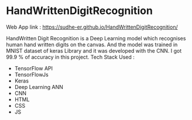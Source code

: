 # HandWrittenDigitRecognition
Web App link : https://sudhe-er.github.io/HandWrittenDigitRecognition/

HandWritten Digit Recognition is a Deep Learning model which recognises human hand written digits on the canvas.
And the model was trained in MNIST dataset of keras Library and it was developed with the CNN.
I got 99.9 % of accuracy in this project. 
Tech Stack Used : 
- TensorFlow API
- TensorFlowJs
- Keras
- Deep Learning ANN
- CNN
- HTML
- CSS
- JS
  

